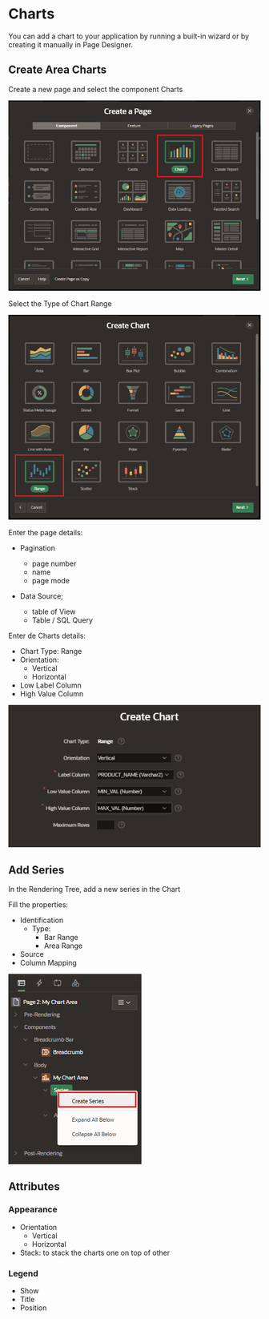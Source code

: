# Charts

You can add a chart to your application by running a built-in wizard or by creating it manually in Page Designer.

## Create Area Charts

Create a new page and select the component Charts

![Charts Create](images/charts_create.png)

Select the Type of Chart Range

![Charts Types](images/charts_create_range.png)

Enter the page details:

- Pagination

  - page number
  - name
  - page mode

- Data Source;
  - table of View
  - Table / SQL Query

Enter de Charts details:

- Chart Type: Range
- Orientation:
  - Vertical
  - Horizontal
- Low Label Column
- High Value Column

![Charts Details](images/charts_create_range_details.png)

## Add Series

In the Rendering Tree, add a new series in the Chart

Fill the properties:

- Identification
  - Type:
    - Bar Range
    - Area Range
- Source
- Column Mapping

![Charts Add Series](images/charts_add_series.png)

## Attributes

### Appearance

- Orientation
  - Vertical
  - Horizontal
- Stack: to stack the charts one on top of other

### Legend

- Show
- Title
- Position
